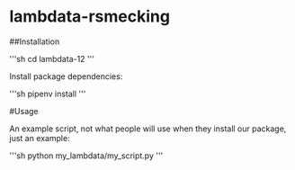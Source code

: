 # lambdata-rsmecking


##Installation

'''sh
cd lambdata-12
'''

Install package dependencies:

'''sh
pipenv install
'''

#Usage

An example script, not what people will use when they install our package, just
an example:

'''sh
python my_lambdata/my_script.py
'''
